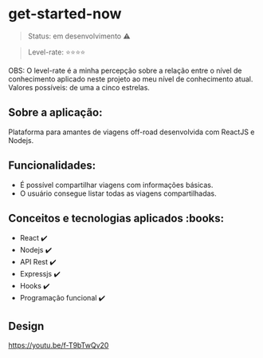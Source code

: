 # get-started-now

> Status: em desenvolvimento :warning:

> Level-rate: :star::star::star::star: 

OBS: O level-rate é a minha percepção sobre a relação entre o nível de conhecimento aplicado neste projeto ao meu nível de conhecimento atual. Valores possíveis: de uma a cinco estrelas.


<h2> Sobre a aplicação:</h2>

Plataforma para amantes de viagens off-road desenvolvida com ReactJS e Nodejs.


<h2> Funcionalidades:</h2>

- É possível compartilhar viagens com informações básicas.
- O usuário consegue listar todas as viagens compartilhadas.

<h2> Conceitos e tecnologias aplicados :books:</h2>

- React :heavy_check_mark:
- Nodejs :heavy_check_mark:
- API Rest :heavy_check_mark:
- Expressjs :heavy_check_mark:
- Hooks :heavy_check_mark:
- Programação funcional :heavy_check_mark:


<h2> Design </h2>

https://youtu.be/f-T9bTwQv20
